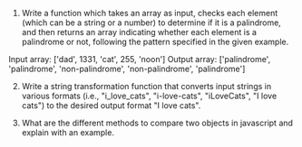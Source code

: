 1. Write a function which takes an array as input, checks each element (which can be a string or a number) to determine if it is a palindrome, and then returns an array indicating whether each element is a palindrome or not, following the pattern specified in the given example.

Input array: ['dad', 1331, 'cat', 255, 'noon']
Output array: ['palindrome', 'palindrome', 'non-palindrome', 'non-palindrome', 'palindrome']

2. Write a string transformation function that converts input strings in various formats (i.e., "i_love_cats", "i-love-cats", "iLoveCats", "I love cats") to the desired output format "I love cats".

3. What are the different methods to compare two objects in javascript and explain with an example.
